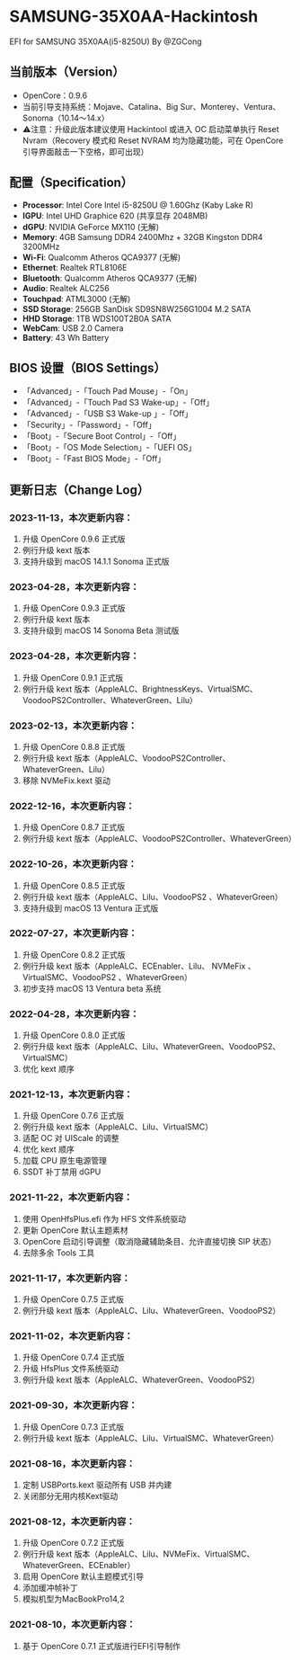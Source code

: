 # SAMSUNG-35X0AA-Hackintosh
EFI for SAMSUNG 35X0AA(i5-8250U) By @ZGCong

## 当前版本（Version）
* OpenCore：0.9.6
* 当前引导支持系统：Mojave、Catalina、Big Sur、Monterey、Ventura、Sonoma（10.14～14.x）
* ⚠️注意：升级此版本建议使用 Hackintool 或进入 OC 启动菜单执行 Reset Nvram（Recovery 模式和 Reset NVRAM 均为隐藏功能，可在 OpenCore 引导界面敲击一下空格，即可出现）

## 配置（Specification）
- **Processor**: Intel Core Intel i5-8250U @ 1.60Ghz (Kaby Lake R)
- **IGPU**: Intel UHD Graphice 620 (共享显存 2048MB)
- **dGPU**: NVIDIA GeForce MX110 (无解)
- **Memory**: 4GB Samsung DDR4 2400Mhz + 32GB Kingston DDR4 3200MHz
- **Wi-Fi**: Qualcomm Atheros QCA9377 (无解)
- **Ethernet**: Realtek RTL8106E
- **Bluetooth**: Qualcomm Atheros QCA9377 (无解)
- **Audio**: Realtek ALC256 
- **Touchpad**: ATML3000 (无解)
- **SSD Storage**: 256GB SanDisk SD9SN8W256G1004 M.2 SATA
- **HHD Storage**: 1TB WDS100T2B0A SATA
- **WebCam**: USB 2.0 Camera 
- **Battery**: 43 Wh Battery

## BIOS 设置（BIOS Settings）
- 「Advanced」-「Touch Pad Mouse」-「On」
- 「Advanced」-「Touch Pad S3 Wake-up」-「Off」
- 「Advanced」-「USB S3 Wake-up 」-「Off」
- 「Security」-「Password」-「Off」
- 「Boot」-「Secure Boot Control」-「Off」
-  「Boot」-「OS Mode Selection」-「UEFI OS」
-  「Boot」-「Fast BIOS Mode」-「Off」 

## 更新日志（Change Log）

### 2023-11-13，本次更新内容：
1. 升级 OpenCore 0.9.6 正式版
2. 例行升级 kext 版本
3. 支持升级到 macOS 14.1.1 Sonoma 正式版

### 2023-04-28，本次更新内容：
1. 升级 OpenCore 0.9.3 正式版
2. 例行升级 kext 版本
3. 支持升级到 macOS 14 Sonoma Beta 测试版

### 2023-04-28，本次更新内容：
1. 升级 OpenCore 0.9.1 正式版
2. 例行升级 kext 版本（AppleALC、BrightnessKeys、VirtualSMC、VoodooPS2Controller、WhateverGreen、Lilu）

### 2023-02-13，本次更新内容：
1. 升级 OpenCore 0.8.8 正式版
2. 例行升级 kext 版本（AppleALC、VoodooPS2Controller、WhateverGreen、Lilu）
3. 移除 NVMeFix.kext 驱动

### 2022-12-16，本次更新内容：
1. 升级 OpenCore 0.8.7 正式版
2. 例行升级 kext 版本（AppleALC、VoodooPS2Controller、WhateverGreen）

### 2022-10-26，本次更新内容：
1. 升级 OpenCore 0.8.5 正式版
2. 例行升级 kext 版本（AppleALC、Lilu、VoodooPS2 、WhateverGreen）
3. 支持升级到 macOS 13 Ventura 正式版

### 2022-07-27，本次更新内容：
1. 升级 OpenCore 0.8.2 正式版
2. 例行升级 kext 版本（AppleALC、ECEnabler、Lilu、 NVMeFix 、VirtualSMC、VoodooPS2 、WhateverGreen）
3. 初步支持 macOS 13 Ventura beta 系统

### 2022-04-28，本次更新内容：
1. 升级 OpenCore 0.8.0 正式版
2. 例行升级 kext 版本（AppleALC、Lilu、WhateverGreen、VoodooPS2、VirtualSMC）
3. 优化 kext 顺序

### 2021-12-13，本次更新内容：
1. 升级 OpenCore 0.7.6 正式版
2. 例行升级 kext 版本（AppleALC、Lilu、VirtualSMC）
3. 适配 OC 对 UIScale 的调整
4. 优化 kext 顺序
5. 加载 CPU 原生电源管理
6. SSDT 补丁禁用 dGPU

### 2021-11-22，本次更新内容：
1. 使用 OpenHfsPlus.efi 作为 HFS 文件系统驱动
2. 更新 OpenCore 默认主题素材
3. OpenCore 启动引导调整（取消隐藏辅助条目、允许直接切换 SIP 状态）
4. 去除多余 Tools 工具

### 2021-11-17，本次更新内容：
1. 升级 OpenCore 0.7.5 正式版
2. 例行升级 kext 版本（AppleALC、Lilu、WhateverGreen、VoodooPS2）

### 2021-11-02，本次更新内容：
1. 升级 OpenCore 0.7.4 正式版
2. 升级 HfsPlus 文件系统驱动
3. 例行升级 kext 版本（AppleALC、WhateverGreen、VoodooPS2）

### 2021-09-30，本次更新内容：
1. 升级 OpenCore 0.7.3 正式版
2. 例行升级 kext 版本（AppleALC、Lilu、VirtualSMC、WhateverGreen）

### 2021-08-16，本次更新内容：
1. 定制 USBPorts.kext 驱动所有 USB 并内建
2. 关闭部分无用内核Kext驱动

### 2021-08-12，本次更新内容：
1. 升级 OpenCore 0.7.2 正式版
2. 例行升级 kext 版本（AppleALC、Lilu、NVMeFix、VirtualSMC、WhateverGreen、ECEnabler）
3. 启用 OpenCore 默认主题模式引导
4. 添加缓冲帧补丁
5. 模拟机型为MacBookPro14,2

### 2021-08-10，本次更新内容：
1. 基于 OpenCore 0.7.1 正式版进行EFI引导制作

